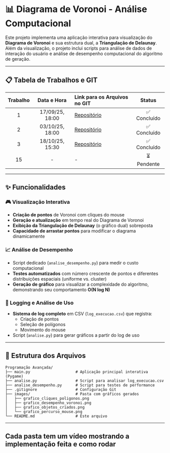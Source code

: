 # 📊 Diagrama de Voronoi - Análise Computacional

Este projeto implementa uma aplicação interativa para visualização do **Diagrama de Voronoi** e sua estrutura dual, a **Triangulação de Delaunay**. Além da visualização, o projeto inclui scripts para análise de dados de interação do usuário e análise de desempenho computacional do algoritmo de geração.

---

## 📋 Tabela de Trabalhos e GIT

| Trabalho | Data e Hora | Link para os Arquivos no GIT | Status |
|:--------:|:---------------:|:-----------------------------------------------------|:------:|
| 1 | 17/09/25, 18:00 | [Repositório](https://github.com/GersonMenezes/Programa-o-Avan-ada) | ✅ Concluído |
| 2 | 03/10/25, 18:00 | [Repositório](https://github.com/GersonMenezes/Programa-o-Avan-ada) | ✅ Concluído |
| 3 | 18/10/25, 15:30 | [Repositório](https://github.com/GersonMenezes/Programa-o-Avan-ada/tree/main/Convex%20Hull%20-%20Monotone%20Chain) | ✅ Concluído |
| 15 | - | - | ⏳ Pendente |

---

## ✨ Funcionalidades

### 🎮 Visualização Interativa
- **Criação de pontos** de Voronoi com cliques do mouse
- **Geração e atualização** em tempo real do Diagrama de Voronoi
- **Exibição da Triangulação de Delaunay** (o gráfico dual) sobreposta
- **Capacidade de arrastar pontos** para modificar o diagrama dinamicamente

### 📈 Análise de Desempenho
- Script dedicado (`analise_desempenho.py`) para medir o custo computacional
- **Testes automatizados** com número crescente de pontos e diferentes distribuições espaciais (uniforme vs. cluster)
- **Geração de gráfico** para visualizar a complexidade do algoritmo, demonstrando seu comportamento **O(N log N)**

### 📝 Logging e Análise de Uso
- **Sistema de log completo** em CSV (`log_execucao.csv`) que registra:
  - Criação de pontos
  - Seleção de polígonos
  - Movimento do mouse
- Script (`analise.py`) para gerar gráficos a partir do log de uso

---

## 📁 Estrutura dos Arquivos

```
Programação Avançada/
├── main.py                    # Aplicação principal interativa (Pygame)
├── analise.py                 # Script para analisar log_execucao.csv
├── analise_desempenho.py      # Script para testes de performance
├── .gitignore                 # Configuração Git
├── images/                    # Pasta com gráficos gerados
│   ├── grafico_cliques_poligonos.png
│   ├── grafico_desempenho_voronoi.png
│   ├── grafico_objetos_criados.png
│   └── grafico_percurso_mouse.png
└── README.md                  # Este arquivo
```

---

## Cada pasta tem um vídeo mostrando a implementação feita e como rodar